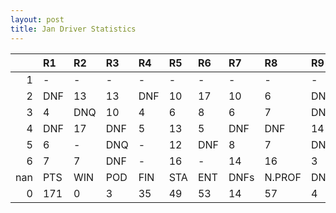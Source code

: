 ```yaml
---
layout: post 
title: Jan Driver Statistics
--- 
```


|     | R1   | R2   | R3   | R4   | R5   | R6   | R7   | R8     | R9   | R10   | R11   | R12   | Points   | Pos   |
|----:|:-----|:-----|:-----|:-----|:-----|:-----|:-----|:-------|:-----|:------|:------|:------|:---------|:------|
|   1 | -    | -    | -    | -    | -    | -    | -    | -      | -    | -     | -     | -     | nan      | nan   |
|   2 | DNF  | 13   | 13   | DNF  | 10   | 17   | 10   | 6      | DNF  | DNF   | 12    | DNF   | 25.0     | 16.0  |
|   3 | 4    | DNQ  | 10   | 4    | 6    | 8    | 6    | 7      | DNF  | DNF   | 9     | 7     | 7.0      | 20.0  |
|   4 | DNF  | 17   | DNF  | 5    | 13   | 5    | DNF  | DNF    | 14   | 7     | DNQ   | 9     | 14.0     | 16.0  |
|   5 | 6    | -    | DNQ  | -    | 12   | DNF  | 8    | 7      | DNF  | DNQ   | 3     | 3     | 0.0      | 32.0  |
|   6 | 7    | 7    | DNF  | -    | 16   | -    | 14   | 16     | 3    | nan   | nan   | nan   | 0.0      | 43.0  |
| nan | PTS  | WIN  | POD  | FIN  | STA  | ENT  | DNFs | N.PROF | DNQ  | %FIN  | PPR   | BST   | CHA      | RNK   |
|   0 | 171  | 0    | 3    | 35   | 49   | 53   | 14   | 57     | 4    | 71.43 | 3.23  | 3     | 0.0      | 13.0  |